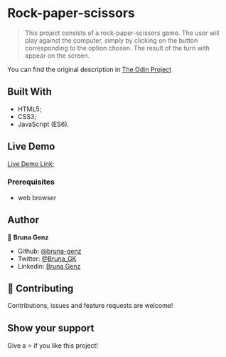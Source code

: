 # Rock-paper-scissors

> This project consists of a rock-paper-scissors game. The user will play against the computer, simply by clicking on the button corresponding to the option chosen. The result of the turn with appear on the screen.

You can find the original description in [The Odin Project](https://www.theodinproject.com/courses/web-development-101/lessons/rock-paper-scissors)

## Built With

- HTML5;
- CSS3;
- JavaScript (ES6).

## Live Demo

[Live Demo Link](https://rawcdn.githack.com/bruna-genz/Rock-paper-scissors/f8434cbf1f35eba236fdfe8985ee95b8bf9c8c42/second-version.html);

### Prerequisites
- web browser

## Author

:woman: **Bruna Genz**

- Github: [@bruna-genz](https://github.com/bruna-genz)
- Twitter: [@Bruna_GK](https://twitter.com/Bruna_GK)
- Linkedin: [Bruna Genz](https://www.linkedin.com/in/brunagenz/)

## 🤝 Contributing

Contributions, issues and feature requests are welcome!

## Show your support

Give a ⭐️ if you like this project!
